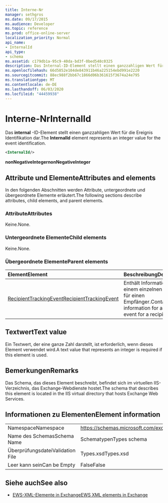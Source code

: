 ```yaml
---
title: Interne-Nr
manager: sethgros
ms.date: 09/17/2015
ms.audience: Developer
ms.topic: reference
ms.prod: office-online-server
localization_priority: Normal
api_name:
- InternalId
api_type:
- schema
ms.assetid: c179db1a-95c9-40da-bd3f-0bed548c0325
description: Das Internal-ID-Element stellt einen ganzzahligen Wert für die Ereignis Identifikation dar.
ms.openlocfilehash: 66d5852e104de843911b46a225154ebd991e2220
ms.sourcegitcommit: 88ec988f2bb67c1866d06b361615f3674a24e795
ms.translationtype: MT
ms.contentlocale: de-DE
ms.lasthandoff: 06/03/2020
ms.locfileid: "44459938"
---
```

# <a name="internalid"></a><span data-ttu-id="48e22-103">Interne-Nr</span><span class="sxs-lookup"><span data-stu-id="48e22-103">InternalId</span></span>

<span data-ttu-id="48e22-104">Das **internal** -ID-Element stellt einen ganzzahligen Wert für die Ereignis Identifikation dar.</span><span class="sxs-lookup"><span data-stu-id="48e22-104">The **InternalId** element represents an integer value for the event identification.</span></span> 
  
```XML
<InternalId/>
```

 <span data-ttu-id="48e22-105">**nonNegativeInteger**</span><span class="sxs-lookup"><span data-stu-id="48e22-105">**nonNegativeInteger**</span></span>
## <a name="attributes-and-elements"></a><span data-ttu-id="48e22-106">Attribute und Elemente</span><span class="sxs-lookup"><span data-stu-id="48e22-106">Attributes and elements</span></span>

<span data-ttu-id="48e22-107">In den folgenden Abschnitten werden Attribute, untergeordnete und übergeordnete Elemente erläutert.</span><span class="sxs-lookup"><span data-stu-id="48e22-107">The following sections describe attributes, child elements, and parent elements.</span></span>
  
### <a name="attributes"></a><span data-ttu-id="48e22-108">Attribute</span><span class="sxs-lookup"><span data-stu-id="48e22-108">Attributes</span></span>

<span data-ttu-id="48e22-109">Keine.</span><span class="sxs-lookup"><span data-stu-id="48e22-109">None.</span></span>
  
### <a name="child-elements"></a><span data-ttu-id="48e22-110">Untergeordnete Elemente</span><span class="sxs-lookup"><span data-stu-id="48e22-110">Child elements</span></span>

<span data-ttu-id="48e22-111">Keine.</span><span class="sxs-lookup"><span data-stu-id="48e22-111">None.</span></span>
  
### <a name="parent-elements"></a><span data-ttu-id="48e22-112">Übergeordnete Elemente</span><span class="sxs-lookup"><span data-stu-id="48e22-112">Parent elements</span></span>

|<span data-ttu-id="48e22-113">**Element**</span><span class="sxs-lookup"><span data-stu-id="48e22-113">**Element**</span></span>|<span data-ttu-id="48e22-114">**Beschreibung**</span><span class="sxs-lookup"><span data-stu-id="48e22-114">**Description**</span></span>|
|:-----|:-----|
|[<span data-ttu-id="48e22-115">RecipientTrackingEvent</span><span class="sxs-lookup"><span data-stu-id="48e22-115">RecipientTrackingEvent</span></span>](recipienttrackingevent.md) <br/> |<span data-ttu-id="48e22-116">Enthält Informationen zu einem einzelnen Ereignis für einen Empfänger.</span><span class="sxs-lookup"><span data-stu-id="48e22-116">Contains information for a single event for a recipient.</span></span>  <br/> |
   
## <a name="text-value"></a><span data-ttu-id="48e22-117">Textwert</span><span class="sxs-lookup"><span data-stu-id="48e22-117">Text value</span></span>

<span data-ttu-id="48e22-118">Ein Textwert, der eine ganze Zahl darstellt, ist erforderlich, wenn dieses Element verwendet wird.</span><span class="sxs-lookup"><span data-stu-id="48e22-118">A text value that represents an integer is required if this element is used.</span></span>
  
## <a name="remarks"></a><span data-ttu-id="48e22-119">Bemerkungen</span><span class="sxs-lookup"><span data-stu-id="48e22-119">Remarks</span></span>

<span data-ttu-id="48e22-120">Das Schema, das dieses Element beschreibt, befindet sich im virtuellen IIS-Verzeichnis, das Exchange-Webdienste hostet.</span><span class="sxs-lookup"><span data-stu-id="48e22-120">The schema that describes this element is located in the IIS virtual directory that hosts Exchange Web Services.</span></span>
  
## <a name="element-information"></a><span data-ttu-id="48e22-121">Informationen zu Elementen</span><span class="sxs-lookup"><span data-stu-id="48e22-121">Element information</span></span>

|||
|:-----|:-----|
|<span data-ttu-id="48e22-122">Namespace</span><span class="sxs-lookup"><span data-stu-id="48e22-122">Namespace</span></span>  <br/> |https://schemas.microsoft.com/exchange/services/2006/types  <br/> |
|<span data-ttu-id="48e22-123">Name des Schemas</span><span class="sxs-lookup"><span data-stu-id="48e22-123">Schema Name</span></span>  <br/> |<span data-ttu-id="48e22-124">Schematypen</span><span class="sxs-lookup"><span data-stu-id="48e22-124">Types schema</span></span>  <br/> |
|<span data-ttu-id="48e22-125">Überprüfungsdatei</span><span class="sxs-lookup"><span data-stu-id="48e22-125">Validation File</span></span>  <br/> |<span data-ttu-id="48e22-126">Types.xsd</span><span class="sxs-lookup"><span data-stu-id="48e22-126">Types.xsd</span></span>  <br/> |
|<span data-ttu-id="48e22-127">Leer kann sein</span><span class="sxs-lookup"><span data-stu-id="48e22-127">Can be Empty</span></span>  <br/> |<span data-ttu-id="48e22-128">False</span><span class="sxs-lookup"><span data-stu-id="48e22-128">False</span></span>  <br/> |
   
## <a name="see-also"></a><span data-ttu-id="48e22-129">Siehe auch</span><span class="sxs-lookup"><span data-stu-id="48e22-129">See also</span></span>



- [<span data-ttu-id="48e22-130">EWS-XML-Elemente in Exchange</span><span class="sxs-lookup"><span data-stu-id="48e22-130">EWS XML elements in Exchange</span></span>](ews-xml-elements-in-exchange.md)

